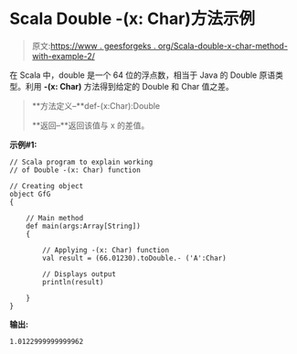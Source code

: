 # Scala Double -(x: Char)方法示例

> 原文:[https://www . geesforgeks . org/Scala-double-x-char-method-with-example-2/](https://www.geeksforgeeks.org/scala-double-x-char-method-with-example-2/)

在 Scala 中，double 是一个 64 位的浮点数，相当于 Java 的 Double 原语类型。利用 **-(x: Char)** 方法得到给定的 Double 和 Char 值之差。

> **方法定义–**def-(x:Char):Double
> 
> **返回–**返回该值与 x 的差值。

**示例#1:**

```
// Scala program to explain working 
// of Double -(x: Char) function

// Creating object
object GfG
{ 

    // Main method
    def main(args:Array[String])
    {

        // Applying -(x: Char) function
        val result = (66.01230).toDouble.- ('A':Char)

        // Displays output
        println(result)

    }
} 
```

**输出:**

```
1.0122999999999962

```